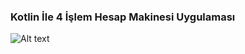 ### Kotlin İle 4 İşlem Hesap Makinesi Uygulaması

![Alt text](relative/path/to/ornek_screenshot.png?raw=true "Örnek ScreenShot")

<!--
**Xyolin/xyolin** is a ✨ _special_ ✨ repository because its `README.md` (this file) appears on your GitHub profile.

Here are some ideas to get you started:

- 🔭 I’m currently working on ...
- 🌱 I’m currently learning ...
- 👯 I’m looking to collaborate on ...
- 🤔 I’m looking for help with ...
- 💬 Ask me about ...
- 📫 How to reach me: ...
- 😄 Pronouns: ...
- ⚡ Fun fact: ...
-->
